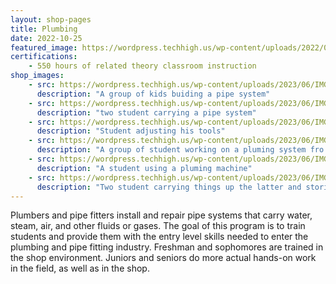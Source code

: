 ```yaml
---
layout: shop-pages
title: Plumbing
date: 2022-10-25
featured_image: https://wordpress.techhigh.us/wp-content/uploads/2022/04/sigmund-4CNNH2KEjhc-unsplash-1.jpg
certifications:
    - 550 hours of related theory classroom instruction 
shop_images:
    - src: https://wordpress.techhigh.us/wp-content/uploads/2023/06/IMG_4598.HEIC.jpg
      description: "A group of kids buiding a pipe system"
    - src: https://wordpress.techhigh.us/wp-content/uploads/2023/06/IMG_4590.HEIC.jpg
      description: "two student carrying a pipe system"
    - src: https://wordpress.techhigh.us/wp-content/uploads/2023/06/IMG_3663.HEIC.jpg
      description: "Student adjusting his tools"
    - src: https://wordpress.techhigh.us/wp-content/uploads/2023/06/IMG_7973.HEIC.jpg
      description: "A group of student working on a pluming system fro a sink"
    - src: https://wordpress.techhigh.us/wp-content/uploads/2023/06/IMG_7950.HEIC.jpg
      description: "A student using a pluming machine"
    - src: https://wordpress.techhigh.us/wp-content/uploads/2023/06/IMG_3648.HEIC.jpg
      description: "Two student carrying things up the latter and storing it"
---
```


Plumbers and pipe fitters install and repair pipe systems that carry water, steam, air, and other fluids or gases. The goal of this program is to train students and provide them with the entry level skills needed to enter the plumbing and pipe fitting industry. Freshman and sophomores are trained in the shop environment. Juniors and seniors do more actual hands-on work in the field, as well as in the shop.





